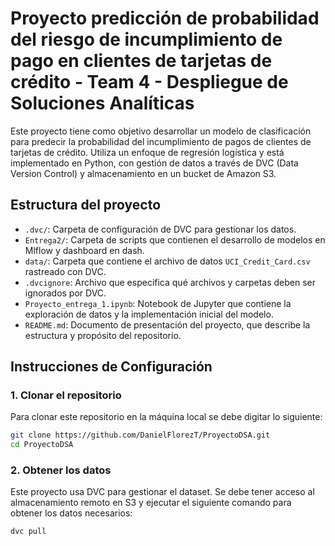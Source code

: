 # Proyecto predicción de probabilidad del riesgo de incumplimiento de pago en clientes de tarjetas de crédito - Team 4 - Despliegue de Soluciones Analíticas

Este proyecto tiene como objetivo desarrollar un modelo de clasificación para predecir la probabilidad del incumplimiento de pagos de clientes de tarjetas de crédito. Utiliza un enfoque de regresión logística y está implementado en Python, con gestión de datos a través de DVC (Data Version Control) y almacenamiento en un bucket de Amazon S3.

## Estructura del proyecto

- `.dvc/`: Carpeta de configuración de DVC para gestionar los datos.
- `Entrega2/`: Carpeta de scripts que contienen el desarrollo de modelos en Mlflow y dashboard en dash.
- `data/`: Carpeta que contiene el archivo de datos `UCI_Credit_Card.csv` rastreado con DVC.
- `.dvcignore`: Archivo que especifica qué archivos y carpetas deben ser ignorados por DVC.
- `Proyecto_entrega_1.ipynb`: Notebook de Jupyter que contiene la exploración de datos y la implementación inicial del modelo.
- `README.md`: Documento de presentación del proyecto, que describe la estructura y propósito del repositorio.


## Instrucciones de Configuración

### 1. Clonar el repositorio

Para clonar este repositorio en la máquina local se debe digitar lo siguiente:

```bash
git clone https://github.com/DanielFlorezT/ProyectoDSA.git
cd ProyectoDSA 
```
### 2. Obtener los datos

Este proyecto usa DVC para gestionar el dataset. Se debe tener acceso al almacenamiento remoto en S3 y ejecutar el siguiente comando para obtener los datos necesarios:

```bash
dvc pull
```

